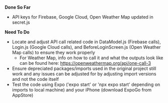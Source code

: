 **Done So Far**
 - API keys for Firebase, Google Cloud, Open Weather Map updated in secret.js
   
**Need To Do**
 - Locate and adjust API call related code in DataModel.js (Firebase calls), Login.js (Google Cloud calls), and BeforeLoginScreen.js (Open Weather Map calls) to ensure they work properly
     - For Weather Map, info on how to call it and what the outputs look like can be found here: https://openweathermap.org/api/one-call-3
 - Ensure depreciated packages/imports used in the original project still work and any issues can be adjusted for by adjusting import versions and not the code itself
 - Test the code using Expo ('expo start' or 'npx expo start' depending on imports to local machine) and your iPhone (download ExpoGo from AppStore)
